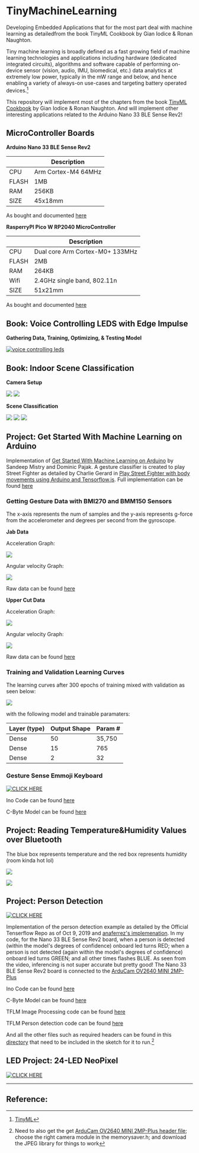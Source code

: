 # TinyMachineLearning

Developing Embedded Applications that for the most part deal with machine learning as detailedfrom the book TinyML Cookbook by Gian Iodice &amp; Ronan Naughton. 

Tiny machine learning is broadly defined as a fast growing field of machine learning technologies and applications including hardware (dedicated integrated circuits), algorithms and software capable of performing on-device sensor (vision, audio, IMU, biomedical, etc.) data analytics at extremely low power, typically in the mW range and below, and hence enabling a variety of always-on use-cases and targeting battery operated devices.[^1]

This repository will implement most of the chapters from the book [TinyML Cookbook](https://www.amazon.com/TinyML-Cookbook-artificial-intelligence-ultra-low-power/dp/180181497X) by Gian Iodice &amp; Ronan Naughton. And will implement other interesting applications related to the Arduino Nano 33 BLE Sense Rev2!

## MicroController Boards

**Arduino Nano 33 BLE Sense Rev2**

| | Description |
| --- | --- |
| CPU | Arm Cortex-M4 64MHz |
| FLASH | 1MB |
| RAM | 256KB |
| SIZE | 45x18mm |

As bought and documented [here](https://store-usa.arduino.cc/products/nano-33-ble-sense-rev2?selectedStore=us)

**RasperryPI Pico W RP2040 MicroController**

| | Description |
| --- | --- |
| CPU | Dual core Arm Cortex-M0+ 133MHz |
| FLASH | 2MB |
| RAM | 264KB |
|Wifi| 2.4GHz single band, 802.11n 
| SIZE | 51x21mm |

As bought and documented [here](https://www.adafruit.com/product/5526)

## Book: Voice Controlling LEDS with Edge Impulse

**Gathering Data, Training, Optimizing, & Testing Model**

[![voice controlling leds](https://github.com/AdamClarkStandke/TinyMachineLearning/blob/main/Screenshot%20from%202023-03-04%2013-15-56.png)](https://studio.edgeimpulse.com/public/193428/latest/learning/keras/8)

## Book: Indoor Scene Classification

**Camera Setup**

![](https://github.com/AdamClarkStandke/TinyMachineLearning/blob/main/IMG_0312.jpg)
![](https://github.com/AdamClarkStandke/TinyMachineLearning/blob/main/IMG_0315.jpg)


**Scene Classification**

![](https://github.com/AdamClarkStandke/TinyMachineLearning/blob/main/tmp70nqe3ui.PNG)
![](https://github.com/AdamClarkStandke/TinyMachineLearning/blob/main/tmpcw8zqjn7.PNG)
![](https://github.com/AdamClarkStandke/TinyMachineLearning/blob/main/tmpehal6xl2.PNG)

## Project: Get Started With Machine Learning on Arduino

Implementation of [Get Started With Machine Learning on Arduino](https://docs.arduino.cc/tutorials/nano-33-ble-sense-rev2/get-started-with-machine-learning#capturing-gesture-training-data) by Sandeep Mistry and Dominic Pajak. A gesture classifier is created to play Street Fighter as detailed by Charlie Gerard in [Play Street Fighter with body movements using Arduino and Tensorflow.js](https://medium.com/@devdevcharlie/play-street-fighter-with-body-movements-using-arduino-and-tensorflow-js-6b0e4734e118). Full implementation can be found [here](https://github.com/arduino/AIoT-Dev-Summit-2019)

### Getting Gesture Data with BMI270 and BMM150 Sensors

The x-axis represents the num of samples and the y-axis represents g-force from the accelerometer and degrees per second from the gyroscope. 

**Jab Data**

Acceleration Graph:

![](https://github.com/AdamClarkStandke/TinyMachineLearning/blob/main/jab_accel.jpg)

Angular velocity Graph:

![](https://github.com/AdamClarkStandke/TinyMachineLearning/blob/main/jab_gyro.jpg)

Raw data can be found [here](https://github.com/AdamClarkStandke/TinyMachineLearning/blob/main/punch.csv)

**Upper Cut Data**

Acceleration Graph:

![](https://github.com/AdamClarkStandke/TinyMachineLearning/blob/main/upper_accel.jpg)

Angular velocity Graph:

![](https://github.com/AdamClarkStandke/TinyMachineLearning/blob/main/upper_gyro.jpg)

Raw data can be found [here](https://github.com/AdamClarkStandke/TinyMachineLearning/blob/main/upper_cut.csv)

### Training and Validation Learning Curves 

The learning curves after 300 epochs of training mixed with validation as seen below:

![](https://github.com/AdamClarkStandke/TinyMachineLearning/blob/main/Training_val_loss_.jpg)

with the following model and trainable paramaters:

| Layer (type)| Output Shape| Param #|
| ------------- | ------------- |--------|
| Dense | 50| 35,750|
| Dense | 15| 765|
| Dense | 2| 32|

### Gesture Sense Emmoji Keyboard

[![CLICK HERE](https://github.com/AdamClarkStandke/TinyMachineLearning/blob/main/streetfighter.png)](https://youtu.be/awRqHDJUKUs)

Ino Code can be found [here](https://github.com/AdamClarkStandke/TinyMachineLearning/blob/main/gestureDetection_classifier/gestureDetection_classifier.ino)

C-Byte Model can be found [here](https://github.com/AdamClarkStandke/TinyMachineLearning/blob/main/gestureDetection_classifier/model.h)

## Project: Reading Temperature&Humidity Values over Bluetooth

The blue box represents temperature and the red box represents humidity (room kinda hot lol)

![](https://github.com/AdamClarkStandke/TinyMachineLearning/blob/main/homescreen.png)

![](https://github.com/AdamClarkStandke/TinyMachineLearning/blob/main/SensorReads.png)

## Project: Person Detection 

[![CLICK HERE](https://github.com/AdamClarkStandke/TinyMachineLearning/blob/main/IMG_0328.jpg)](https://youtu.be/d5dRwel8NFQ)

Implementation of the person detection example as detailed by the Official Tenserflow Repo as of Oct 9, 2019 and [anaferrez's implemenation](https://projecthub.arduino.cc/anaferraz/ee255f8f-ba55-4e0a-93b2-3d4d373e7c8d). In my code, for the Nano 33 BLE Sense Rev2 board, when a person is detected (within the model's degrees of confidence) onboard led turns RED; when a person is not detected (again within the model's degrees of confidence) onboard led turns GREEN; and all other times flashes BLUE. As seen from the video, inferencing is not super accurate but pretty good! The Nano 33 BLE Sense Rev2 board is connected to the [ArduCam OV2640 MINI 2MP-Plus](https://www.amazon.com/dp/B012UXNDOY?ref_=pe_386300_442746000_DDT_E_DDE_dt_1)

Ino Code can be found [here](https://github.com/AdamClarkStandke/TinyMachineLearning/blob/main/person_detection_OV2640Mini2MPlus/person_detection_OV2640Mini2MPlus.ino)

C-Byte Model can be found [here](https://github.com/AdamClarkStandke/TinyMachineLearning/blob/main/person_detection_OV2640Mini2MPlus/person_detect_model_data.cpp)

TFLM Image Processing code can be found [here](https://github.com/AdamClarkStandke/TinyMachineLearning/blob/main/person_detection_OV2640Mini2MPlus/image_provider.cpp)

TFLM Person detection code can be found [here](https://github.com/AdamClarkStandke/TinyMachineLearning/blob/main/person_detection_OV2640Mini2MPlus/detection_responder.cpp)

And all the other files such as required headers can be found in this [directory](https://github.com/AdamClarkStandke/TinyMachineLearning/tree/main/person_detection_OV2640Mini2MPlus) that need to be included in the sketch for it to run.[^2]

## LED Project: 24-LED NeoPixel

[![CLICK HERE](https://github.com/AdamClarkStandke/TinyMachineLearning/blob/main/ledRing.png)](https://youtu.be/hxCp7cTqXQk)

-------------------------------------------------------------------------------
## Reference:
[^1]: [TinyML](https://www.tinyml.org/about/)
[^2]: Need to also get the get [ArduCam OV2640 MINI 2MP-Plus header file](https://github.com/ArduCAM/Arduino); choose the right camera module in the memorysaver.h; and download the JPEG library for things to work

